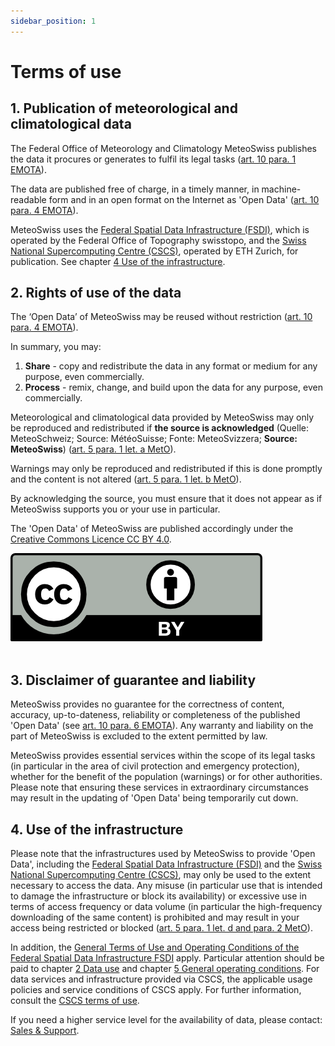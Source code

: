 ```yaml
---
sidebar_position: 1
---
```


# Terms of use

## 1. Publication of meteorological and climatological data
The Federal Office of Meteorology and Climatology MeteoSwiss publishes the data it procures or generates to fulfil its legal tasks ([art. 10 para. 1 EMOTA](https://www.fedlex.admin.ch/eli/cc/2023/682/de#art_10)).

The data are published free of charge, in a timely manner, in machine-readable form and in an open format on the Internet as 'Open Data' ([art. 10 para. 4 EMOTA](https://www.fedlex.admin.ch/eli/cc/2023/682/de#art_10)).

MeteoSwiss uses the [Federal Spatial Data Infrastructure (FSDI)](https://www.geo.admin.ch/en/impressum-responsibilities-and-contacts), which is operated by the Federal Office of Topography swisstopo, and the [Swiss National Supercomputing Centre (CSCS)](https://www.cscs.ch/information/terms-privacy-policy), operated by ETH Zurich, for publication. See chapter [4 Use of the infrastructure](#4-use-of-the-infrastructure).  



## 2. Rights of use of the data
The ‘Open Data’ of MeteoSwiss may be reused without restriction ([art. 10 para. 4 EMOTA](https://www.fedlex.admin.ch/eli/cc/2023/682/de#art_10)).

In summary, you may:
1. **Share** - copy and redistribute the data in any format or medium for any purpose, even commercially.
2. **Process** - remix, change, and build upon the data for any purpose, even commercially.

Meteorological and climatological data provided by MeteoSwiss may only be reproduced and redistributed if **the source is acknowledged** (Quelle: MeteoSchweiz; Source: MétéoSuisse; Fonte: MeteoSvizzera; **Source: MeteoSwiss**) ([art. 5 para. 1 let. a MetO](https://www.fedlex.admin.ch/eli/cc/2024/452/de#art_5)). 

Warnings may only be reproduced and redistributed if this is done promptly and the content is not altered ([art. 5 para. 1 let. b MetO](https://www.fedlex.admin.ch/eli/cc/2024/452/de#art_5)). 

By acknowledging the source, you must ensure that it does not appear as if MeteoSwiss supports you or your use in particular.

The 'Open Data' of MeteoSwiss are published accordingly under the [Creative Commons Licence CC BY 4.0](https://creativecommons.org/licenses/by/4.0/).

![CC BY Logo](./static/docs_img/cc-by.png) <br></br>



## 3. Disclaimer of guarantee and liability

MeteoSwiss provides no guarantee for the correctness of content, accuracy, up-to-dateness, reliability or completeness of the published 'Open Data' (see [art. 10 para. 6 EMOTA](https://www.fedlex.admin.ch/eli/cc/2023/682/de#art_10)). Any warranty and liability on the part of MeteoSwiss is excluded to the extent permitted by law.

MeteoSwiss provides essential services within the scope of its legal tasks (in particular in the area of civil protection and emergency protection), whether for the benefit of the population (warnings) or for other authorities. Please note that ensuring these services in extraordinary circumstances may result in the updating of 'Open Data' being temporarily cut down.



## 4. Use of the infrastructure
Please note that the infrastructures used by MeteoSwiss to provide 'Open Data', including the [Federal Spatial Data Infrastructure (FSDI)](https://www.geo.admin.ch/en/impressum-responsibilities-and-contacts) and the [Swiss National Supercomputing Centre (CSCS)](https://www.cscs.ch/information/terms-privacy-policy), may only be used to the extent necessary to access the data. Any misuse (in particular use that is intended to damage the infrastructure or block its availability) or excessive use in terms of access frequency or data volume (in particular the high-frequency downloading of the same content) is prohibited and may result in your access being restricted or blocked ([art. 5 para. 1 let. d and para. 2 MetO](https://www.fedlex.admin.ch/eli/cc/2024/452/de#art_5)).

In addition, the [General Terms of Use and Operating Conditions of the Federal Spatial Data Infrastructure FSDI](https://www.geo.admin.ch/en/general-terms-of-use-fsdi) apply. Particular attention should be paid to chapter [2 Data use](https://www.geo.admin.ch/en/general-terms-of-use-fsdi#2.-Data-use) and chapter [5 General operating conditions](https://www.geo.admin.ch/en/general-terms-of-use-fsdi#5-General-operating-conditions). For data services and infrastructure provided via CSCS, the applicable usage policies and service conditions of CSCS apply. For further information, consult the [CSCS terms of use](https://www.cscs.ch/information/terms-privacy-policy).

If you need a higher service level for the availability of data, please contact: [Sales & Support](https://www.meteoswiss.admin.ch/about-us/contact/contact-form.html).
